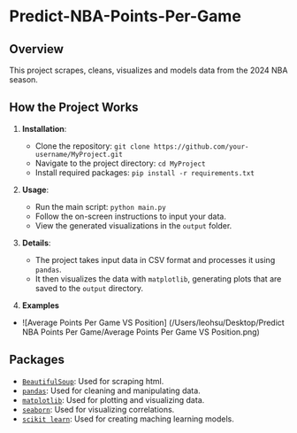 # Predict-NBA-Points-Per-Game

## Overview
This project scrapes, cleans, visualizes and models data from the 2024 NBA season. 

## How the Project Works

1. **Installation**:
   - Clone the repository: `git clone https://github.com/your-username/MyProject.git`
   - Navigate to the project directory: `cd MyProject`
   - Install required packages: `pip install -r requirements.txt`

2. **Usage**:
   - Run the main script: `python main.py`
   - Follow the on-screen instructions to input your data.
   - View the generated visualizations in the `output` folder.

3. **Details**:
   - The project takes input data in CSV format and processes it using `pandas`.
   - It then visualizes the data with `matplotlib`, generating plots that are saved to the `output` directory.
  
4. **Examples**
- ![Average Points Per Game VS Position] (/Users/leohsu/Desktop/Predict NBA Points Per Game/Average Points Per Game VS Position.png)
  

## Packages
- [`BeautifulSoup`](https://www.crummy.com/software/BeautifulSoup/bs4/doc/): Used for scraping html.
- [`pandas`](https://pandas.pydata.org/docs/index.html): Used for cleaning and manipulating data.
- [`matplotlib`](https://matplotlib.org/stable/index.html): Used for plotting and visualizing data.
- [`seaborn`](https://seaborn.pydata.org): Used for visualizing correlations.
- [`scikit learn`](https://scikit-learn.org/stable/): Used for creating maching learning models.
